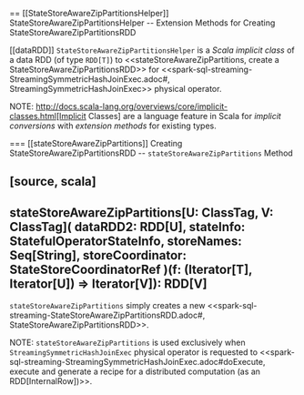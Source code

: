 == [[StateStoreAwareZipPartitionsHelper]] StateStoreAwareZipPartitionsHelper -- Extension Methods for Creating StateStoreAwareZipPartitionsRDD

[[dataRDD]]
`StateStoreAwareZipPartitionsHelper` is a *Scala implicit class* of a data RDD (of type `RDD[T]`) to <<stateStoreAwareZipPartitions, create a StateStoreAwareZipPartitionsRDD>> for <<spark-sql-streaming-StreamingSymmetricHashJoinExec.adoc#, StreamingSymmetricHashJoinExec>> physical operator.

NOTE: http://docs.scala-lang.org/overviews/core/implicit-classes.html[Implicit Classes] are a language feature in Scala for *implicit conversions* with *extension methods* for existing types.

=== [[stateStoreAwareZipPartitions]] Creating StateStoreAwareZipPartitionsRDD -- `stateStoreAwareZipPartitions` Method

[source, scala]
----
stateStoreAwareZipPartitions[U: ClassTag, V: ClassTag](
  dataRDD2: RDD[U],
  stateInfo: StatefulOperatorStateInfo,
  storeNames: Seq[String],
  storeCoordinator: StateStoreCoordinatorRef
)(f: (Iterator[T], Iterator[U]) => Iterator[V]): RDD[V]
----

`stateStoreAwareZipPartitions` simply creates a new <<spark-sql-streaming-StateStoreAwareZipPartitionsRDD.adoc#, StateStoreAwareZipPartitionsRDD>>.

NOTE: `stateStoreAwareZipPartitions` is used exclusively when `StreamingSymmetricHashJoinExec` physical operator is requested to <<spark-sql-streaming-StreamingSymmetricHashJoinExec.adoc#doExecute, execute and generate a recipe for a distributed computation (as an RDD[InternalRow])>>.
